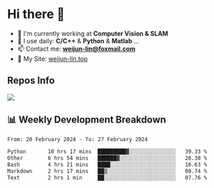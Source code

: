 # Hi there 👋

<!--
**Weijun-Lin/Weijun-Lin** is a ✨ _special_ ✨ repository because its `README.md` (this file) appears on your GitHub profile.

Here are some ideas to get you started:

- 🔭 I’m currently working on ...
- 🌱 I’m currently learning ...
- 👯 I’m looking to collaborate on ...
- 🤔 I’m looking for help with ...
- 💬 Ask me about ...
- 📫 How to reach me: ...
- 😄 Pronouns: ...
- ⚡ Fun fact: ...
-->

- 🏢 I'm currently working at **Computer Vision & SLAM**
- 🚀 I use daily: **C/C++** & **Python** & **Matlab** ...
- 📫 Contact me: **weijun-lin@foxmail.com**
- 🔗 My Site: [weijun-lin.top](https://weijun-lin.top/)

  

## Repos Info
![](https://github-readme-stats.vercel.app/api?username=Weijun-Lin&theme=cobalt)

## 📊 Weekly Development Breakdown

<!--START_SECTION:waka-->

```txt
From: 20 February 2024 - To: 27 February 2024

Python       10 hrs 17 mins  █████████▓░░░░░░░░░░░░░░░   39.33 %
Other        6 hrs 54 mins   ██████▓░░░░░░░░░░░░░░░░░░   26.38 %
Bash         4 hrs 21 mins   ████░░░░░░░░░░░░░░░░░░░░░   16.63 %
Markdown     2 hrs 17 mins   ██▒░░░░░░░░░░░░░░░░░░░░░░   08.74 %
Text         2 hrs 1 min     ██░░░░░░░░░░░░░░░░░░░░░░░   07.76 %
```

<!--END_SECTION:waka-->
